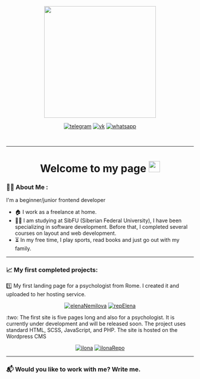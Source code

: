 
<div id="header" align="center">
  <img        
src="https://media.giphy.com/media/v1.Y2lkPTc5MGI3NjExd3JjMHVocmZzMXdlZWtxZXlxNXhyazVkbXIyM2U3dzl3NHpqdmJhdiZlcD12MV9naWZzX3NlYXJjaCZjdD1n/L8K62iTDkzGX6/giphy.gif" width="300"/>
  <div id="bages">
    
[![telegram](https://img.shields.io/badge/telegram-256b95?logo=telegram&logoColor=white&style=for-the-badge)](http://t.me/Maks_am_I)
[![vk](https://img.shields.io/badge/VK-blue?logo=VK&logoColor=white&style=for-the-badge)](http://vk.com/Maks_am_I)
[![whatsapp](https://img.shields.io/badge/whatsapp-250675?logo=whatsapp&logoColor=00C919&style=for-the-badge)](http://wa.me/79831502915)
  </div>
</div>

<br>

---

<h1 align="center">
  Welcome to my page
  <img src="https://media.giphy.com/media/hvRJCLFzcasrR4ia7z/giphy.gif" width="30px"/>
</h1>

### :man_technologist: About Me :
I'm a beginner/junior frontend developer
- :house: I work as a freelance at home.
- :man_student: I am studying at SibFU (Siberian Federal University), I have been specializing in software development. Before that, I completed several courses on layout and web development.
- :hourglass_flowing_sand: In my free time, I play sports, read books and just go out with my family.

---

### :chart_with_upwards_trend: My first completed projects:
:one: My first landing page for a psychologist from Rome. I created it and uploaded to her hosting service.
<div align="center">

  [![elenaNemilova](https://img.shields.io/badge/elena_from_rome-F3F3F3?style=for-the-badge)](https://elenanemilova.it)
  [![repElena](https://img.shields.io/badge/view_repo-black?style=for-the-badge&logo=github&logoColor=white&labelColor=dark)](https://github.com/Maks-am-I/elena-psychologist-from-Rome)
  
  </a>
</div>
:two: The first site is five pages long and also for a psychologist. It is currently under development and will be released soon. The project uses standard HTML, SCSS, JavaScript, and PHP.  The site is hosted on the Wordpress CMS
<div align="center">

  [![ilona](https://img.shields.io/badge/ilona_psychologist-43312b?style=for-the-badge)](https://maks-am-i.ru)
  [![ilonaRepo](https://img.shields.io/badge/view_repo-black?style=for-the-badge&logo=github&logoColor=white&labelColor=dark)](https://github.com/Maks-am-I/ilona-psychologist)
  
</div>

---

### :mailbox_with_mail: Would you like to work with me? Write me.

